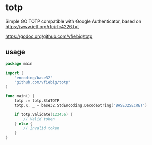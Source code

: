 # totp
Simple GO TOTP compatible with Google Authenticator, based on https://www.ietf.org/rfc/rfc4226.txt

https://godoc.org/github.com/vfiebig/totp


## usage
```go
package main

import (
	"encoding/base32"
	"github.com/vfiebig/totp"
)

func main() {
	totp := totp.StdTOTP
	totp.K, _ = base32.StdEncoding.DecodeString("BASE32SECRET")

	if totp.Validate(123456) {
		// Valid token
	} else {
		// Invalid token
	}
}

```
